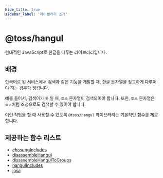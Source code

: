 ```yaml
---
hide_title: true
sidebar_label: '라이브러리 소개'
---
```


# @toss/hangul

현대적인 JavaScript로 한글을 다루는 라이브러리입니다.

## 배경

한국어로 된 서비스에서 검색과 같은 기능을 개발할 때, 한글 문자열을 정교하게 다루어야 하는 경우가 생깁니다.

예를 들어서, 검색어가 `톳` 일 때, `토스` 문자열이 검색되어야 합니다. 또한, `토스` 문자열은 `ㅌㅅ`처럼 초성으로도 검색할 수 있어야 합니다.

이런 작업을 할 때 사용할 수 있도록 `@toss/hangul` 라이브러리는 기본적인 함수를 제공합니다.

## 제공하는 함수 리스트

- [chosungIncludes](https://slash.page/libraries/common/hangul/src/chosungIncludes.i18n)
- [disassembleHangul](https://slash.page/libraries/common/hangul/src/disassembleHangul.i18n)
- [disassembleHangulToGroups](https://slash.page/libraries/common/hangul/src/disassembleHangulToGroups.i18n)
- [hangulIncludes](https://slash.page/libraries/common/hangul/src/hangulIncludes.i18n)
- [josa](https://slash.page/libraries/common/hangul/src/josa.i18n)
